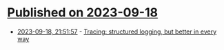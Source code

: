 # [Published on 2023-09-18](index.md)

* [2023-09-18, 21:51:57](https://lobste.rs/s/zmhept/tracing_structured_logging_better_every) - [Tracing: structured logging, but better in every way](https://andydote.co.uk/2023/09/19/tracing-is-better/)
